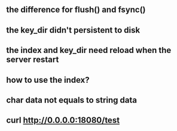 ## the difference for flush() and fsync()
## the key_dir didn't persistent to disk
## the index and key_dir need reload when the server restart
## how to use the index?
## char data not equals to string data
## curl http://0.0.0.0:18080/test
